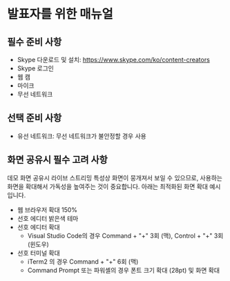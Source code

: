 # 발표자를 위한 매뉴얼 #

## 필수 준비 사항 ##

* Skype 다운로드 및 설치: https://www.skype.com/ko/content-creators
* Skype 로그인
* 웹 캠
* 마이크
* 무선 네트워크


## 선택 준비 사항 ##

* 유선 네트워크: 무선 네트워크가 불안정할 경우 사용


## 화면 공유시 필수 고려 사항 ##

데모 화면 공유시 라이브 스트리밍 특성상 화면이 뭉개져서 보일 수 있으므로, 사용하는 화면을 확대해서 가독성을 높여주는 것이 중요합니다. 아래는 최적화된 화면 확대 예시입니다.

* 웹 브라우저 확대 150%
* 선호 에디터 밝은색 테마
* 선호 에디터 확대
  * Visual Studio Code의 경우 Command + "+" 3회 (맥), Control + "+" 3회 (윈도우)
* 선호 터미널 확대
  * iTerm2 의 경우 Command + "+" 6회 (맥)
  * Command Prompt 또는 파워셸의 경우 폰트 크기 확대 (28pt) 및 화면 확대

